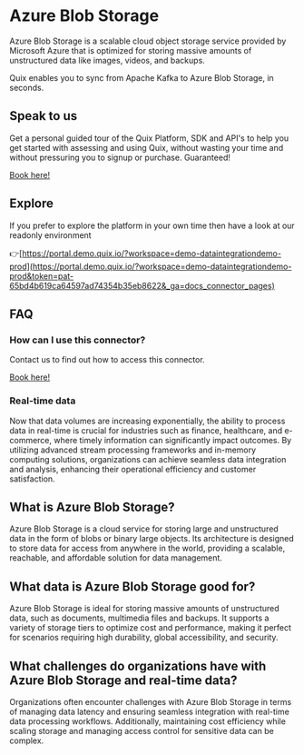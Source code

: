 <!-- START MARKDOWN -->
<!--[tech-name]-->
# Azure Blob Storage

<!--[blurb-about-tech]-->
Azure Blob Storage is a scalable cloud object storage service provided by Microsoft Azure that is optimized for storing massive amounts of unstructured data like images, videos, and backups.

Quix enables you to sync from Apache Kafka <span id="to_or_from">to</span> <span id="techname">Azure Blob Storage</span>, in seconds.

## Speak to us

Get a personal guided tour of the Quix Platform, SDK and API's to help you get started with assessing and using Quix, without wasting your time and without pressuring you to signup or purchase. Guaranteed!

[Book here!](https://quix.io/book-a-demo)

## Explore

If you prefer to explore the platform in your own time then have a look at our readonly environment

👉[https://portal.demo.quix.io/?workspace=demo-dataintegrationdemo-prod](https://portal.demo.quix.io/?workspace=demo-dataintegrationdemo-prod&token=pat-65bd4b619ca64597ad74354b35eb8622&_ga=docs_connector_pages)

## FAQ 

### How can I use this connector?

Contact us to find out how to access this connector.

[Book here!](https://quix.io/book-a-demo)

### Real-time data

Now that data volumes are increasing exponentially, the ability to process data in real-time is crucial for industries such as finance, healthcare, and e-commerce, where timely information can significantly impact outcomes. By utilizing advanced stream processing frameworks and in-memory computing solutions, organizations can achieve seamless data integration and analysis, enhancing their operational efficiency and customer satisfaction.

## What is <span id="techname">Azure Blob Storage</span>?

<!--[tech-seo-text]-->
Azure Blob Storage is a cloud service for storing large and unstructured data in the form of blobs or binary large objects. Its architecture is designed to store data for access from anywhere in the world, providing a scalable, reachable, and affordable solution for data management.

## What data is <span id="techname">Azure Blob Storage</span> good for?

<!--[tech-data-seo-text]-->
Azure Blob Storage is ideal for storing massive amounts of unstructured data, such as documents, multimedia files and backups. It supports a variety of storage tiers to optimize cost and performance, making it perfect for scenarios requiring high durability, global accessibility, and security.

## What challenges do organizations have with <span id="techname">Azure Blob Storage</span> and real-time data?

<!--[tech-challenges-seo-text]-->
Organizations often encounter challenges with Azure Blob Storage in terms of managing data latency and ensuring seamless integration with real-time data processing workflows. Additionally, maintaining cost efficiency while scaling storage and managing access control for sensitive data can be complex.
<!-- END MARKDOWN -->